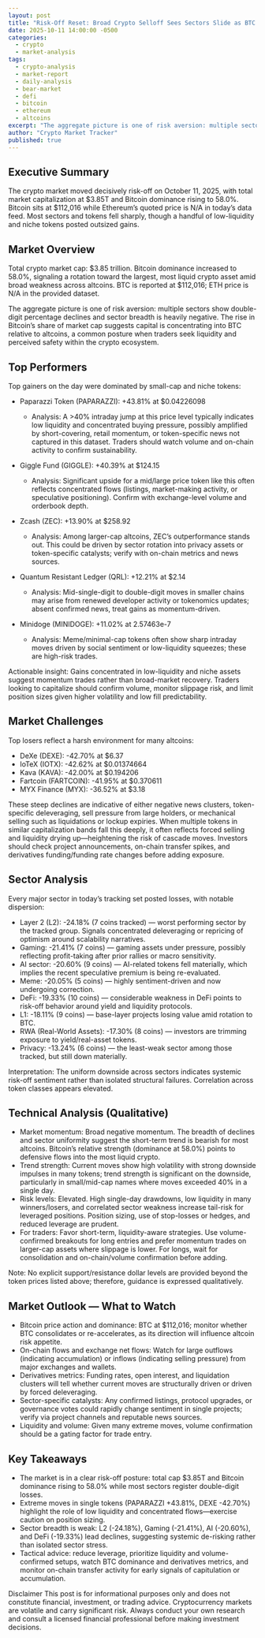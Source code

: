 ```yaml
---
layout: post
title: "Risk-Off Reset: Broad Crypto Selloff Sees Sectors Slide as BTC Holds Higher Share of Market"
date: 2025-10-11 14:00:00 -0500
categories:
  - crypto
  - market-analysis
tags:
  - crypto-analysis
  - market-report
  - daily-analysis
  - bear-market
  - defi
  - bitcoin
  - ethereum
  - altcoins
excerpt: "The aggregate picture is one of risk aversion: multiple sectors show double-digit percentage declines and sector breadth is heavily negative. The rise in Bitcoi..."
author: "Crypto Market Tracker"
published: true
---
```


## Executive Summary
The crypto market moved decisively risk-off on October 11, 2025, with total market capitalization at $3.85T and Bitcoin dominance rising to 58.0%. Bitcoin sits at $112,016 while Ethereum’s quoted price is N/A in today’s data feed. Most sectors and tokens fell sharply, though a handful of low-liquidity and niche tokens posted outsized gains.

## Market Overview
Total crypto market cap: $3.85 trillion. Bitcoin dominance increased to 58.0%, signaling a rotation toward the largest, most liquid crypto asset amid broad weakness across altcoins. BTC is reported at $112,016; ETH price is N/A in the provided dataset.

The aggregate picture is one of risk aversion: multiple sectors show double-digit percentage declines and sector breadth is heavily negative. The rise in Bitcoin’s share of market cap suggests capital is concentrating into BTC relative to altcoins, a common posture when traders seek liquidity and perceived safety within the crypto ecosystem.

## Top Performers
Top gainers on the day were dominated by small-cap and niche tokens:

- Paparazzi Token (PAPARAZZI): +43.81% at $0.04226098  
  - Analysis: A >40% intraday jump at this price level typically indicates low liquidity and concentrated buying pressure, possibly amplified by short-covering, retail momentum, or token-specific news not captured in this dataset. Traders should watch volume and on-chain activity to confirm sustainability.

- Giggle Fund (GIGGLE): +40.39% at $124.15  
  - Analysis: Significant upside for a mid/large price token like this often reflects concentrated flows (listings, market-making activity, or speculative positioning). Confirm with exchange-level volume and orderbook depth.

- Zcash (ZEC): +13.90% at $258.92  
  - Analysis: Among larger-cap altcoins, ZEC’s outperformance stands out. This could be driven by sector rotation into privacy assets or token-specific catalysts; verify with on-chain metrics and news sources.

- Quantum Resistant Ledger (QRL): +12.21% at $2.14  
  - Analysis: Mid-single-digit to double-digit moves in smaller chains may arise from renewed developer activity or tokenomics updates; absent confirmed news, treat gains as momentum-driven.

- Minidoge (MINIDOGE): +11.02% at 2.57463e-7  
  - Analysis: Meme/minimal-cap tokens often show sharp intraday moves driven by social sentiment or low-liquidity squeezes; these are high-risk trades.

Actionable insight: Gains concentrated in low-liquidity and niche assets suggest momentum trades rather than broad-market recovery. Traders looking to capitalize should confirm volume, monitor slippage risk, and limit position sizes given higher volatility and low fill predictability.

## Market Challenges
Top losers reflect a harsh environment for many altcoins:

- DeXe (DEXE): -42.70% at $6.37  
- IoTeX (IOTX): -42.62% at $0.01374664  
- Kava (KAVA): -42.00% at $0.194206  
- Fartcoin (FARTCOIN): -41.95% at $0.370611  
- MYX Finance (MYX): -36.52% at $3.18

These steep declines are indicative of either negative news clusters, token-specific deleveraging, sell pressure from large holders, or mechanical selling such as liquidations or lockup expiries. When multiple tokens in similar capitalization bands fall this deeply, it often reflects forced selling and liquidity drying up—heightening the risk of cascade moves. Investors should check project announcements, on-chain transfer spikes, and derivatives funding/funding rate changes before adding exposure.

## Sector Analysis
Every major sector in today’s tracking set posted losses, with notable dispersion:

- Layer 2 (L2): -24.18% (7 coins tracked) — worst performing sector by the tracked group. Signals concentrated deleveraging or repricing of optimism around scalability narratives.
- Gaming: -21.41% (7 coins) — gaming assets under pressure, possibly reflecting profit-taking after prior rallies or macro sensitivity.
- AI sector: -20.60% (9 coins) — AI-related tokens fell materially, which implies the recent speculative premium is being re-evaluated.
- Meme: -20.05% (5 coins) — highly sentiment-driven and now undergoing correction.
- DeFi: -19.33% (10 coins) — considerable weakness in DeFi points to risk-off behavior around yield and liquidity protocols.
- L1: -18.11% (9 coins) — base-layer projects losing value amid rotation to BTC.
- RWA (Real-World Assets): -17.30% (8 coins) — investors are trimming exposure to yield/real-asset tokens.
- Privacy: -13.24% (6 coins) — the least-weak sector among those tracked, but still down materially.

Interpretation: The uniform downside across sectors indicates systemic risk-off sentiment rather than isolated structural failures. Correlation across token classes appears elevated.

## Technical Analysis (Qualitative)
- Market momentum: Broad negative momentum. The breadth of declines and sector uniformity suggest the short-term trend is bearish for most altcoins. Bitcoin’s relative strength (dominance at 58.0%) points to defensive flows into the most liquid crypto.
- Trend strength: Current moves show high volatility with strong downside impulses in many tokens; trend strength is significant on the downside, particularly in small/mid-cap names where moves exceeded 40% in a single day.
- Risk levels: Elevated. High single-day drawdowns, low liquidity in many winners/losers, and correlated sector weakness increase tail-risk for leveraged positions. Position sizing, use of stop-losses or hedges, and reduced leverage are prudent.
- For traders: Favor short-term, liquidity-aware strategies. Use volume-confirmed breakouts for long entries and prefer momentum trades on larger-cap assets where slippage is lower. For longs, wait for consolidation and on-chain/volume confirmation before adding.

Note: No explicit support/resistance dollar levels are provided beyond the token prices listed above; therefore, guidance is expressed qualitatively.

## Market Outlook — What to Watch
- Bitcoin price action and dominance: BTC at $112,016; monitor whether BTC consolidates or re-accelerates, as its direction will influence altcoin risk appetite.
- On-chain flows and exchange net flows: Watch for large outflows (indicating accumulation) or inflows (indicating selling pressure) from major exchanges and wallets.
- Derivatives metrics: Funding rates, open interest, and liquidation clusters will tell whether current moves are structurally driven or driven by forced deleveraging.
- Sector-specific catalysts: Any confirmed listings, protocol upgrades, or governance votes could rapidly change sentiment in single projects; verify via project channels and reputable news sources.
- Liquidity and volume: Given many extreme moves, volume confirmation should be a gating factor for trade entry.

## Key Takeaways
- The market is in a clear risk-off posture: total cap $3.85T and Bitcoin dominance rising to 58.0% while most sectors register double-digit losses.
- Extreme moves in single tokens (PAPARAZZI +43.81%, DEXE -42.70%) highlight the role of low liquidity and concentrated flows—exercise caution on position sizing.
- Sector breadth is weak: L2 (-24.18%), Gaming (-21.41%), AI (-20.60%), and DeFi (-19.33%) lead declines, suggesting systemic de-risking rather than isolated sector stress.
- Tactical advice: reduce leverage, prioritize liquidity and volume-confirmed setups, watch BTC dominance and derivatives metrics, and monitor on-chain transfer activity for early signals of capitulation or accumulation.

Disclaimer
This post is for informational purposes only and does not constitute financial, investment, or trading advice. Cryptocurrency markets are volatile and carry significant risk. Always conduct your own research and consult a licensed financial professional before making investment decisions.